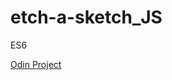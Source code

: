 # etch-a-sketch_JS
ES6

[Odin Project](https://www.theodinproject.com/courses/web-development-101/lessons/etch-a-sketch-project)

